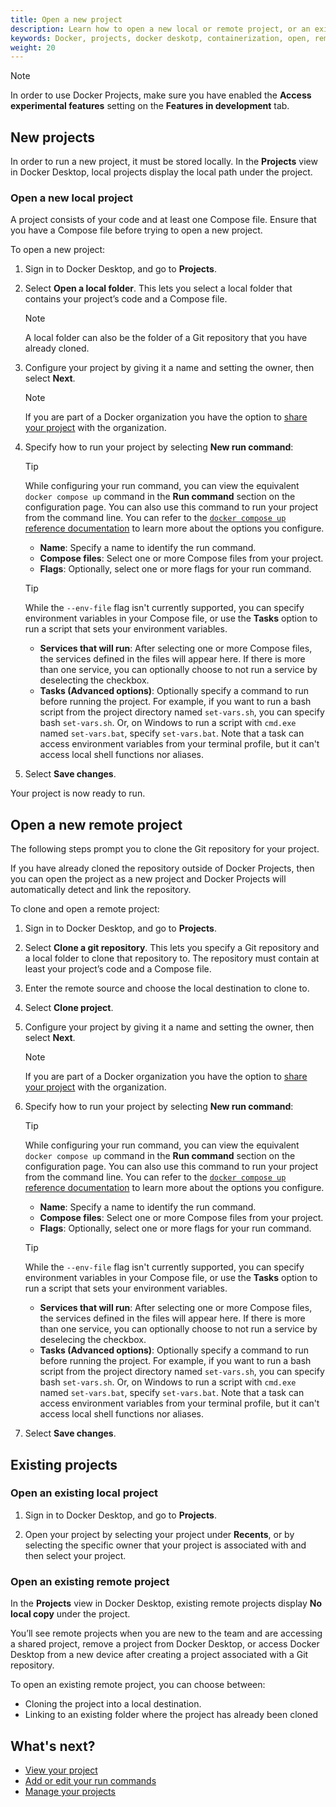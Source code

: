 ```yaml
---
title: Open a new project
description: Learn how to open a new local or remote project, or an existing project in Docker Projects. 
keywords: Docker, projects, docker deskotp, containerization, open, remote, local
weight: 20
---
```


> [!NOTE]
> 
> In order to use Docker Projects, make sure you have enabled the **Access experimental features** setting on the **Features in development** tab. 

## New projects

In order to run a new project, it must be stored locally. In the **Projects** view in Docker Desktop, local projects display the local path under the project.

### Open a new local project

A project consists of your code and at least one Compose file. Ensure that you have a Compose file before trying to open a new project.

To open a new project:

1. Sign in to Docker Desktop, and go to **Projects**.

2. Select **Open a local folder**. This lets you select a local folder that contains your project’s code and a Compose file.

   > [!NOTE]
   >
   > A local folder can also be the folder of a Git repository that you have already cloned. 

3. Configure your project by giving it a name and setting the owner, then select **Next**.

   > [!NOTE]
   >
   > If you are part of a Docker organization you have the option to [share your project](share.md) with the organization. 

4. Specify how to run your project by selecting **New run command**:

   > [!TIP]
   >
   > While configuring your run command, you can view the equivalent `docker compose up` command in the **Run command** section on the configuration page. You can also use this command to run your project from the command line. You can refer to the [`docker compose up` reference documentation](/reference/cli/docker/compose/up.md) to learn more about the options you configure. 

   - **Name**: Specify a name to identify the run command.
   - **Compose files**: Select one or more Compose files from your project. 
   - **Flags**: Optionally, select one or more flags for your run command.

   > [!TIP]
   > 
   > While the `--env-file` flag isn't currently supported, you can specify environment variables in your Compose file, or use the **Tasks** option to run a script that sets your environment variables. 

   - **Services that will run**: After selecting one or more Compose files, the services defined in the files will appear here. If there is more than one service, you can optionally choose to not run a service by deselecting the checkbox.
   - **Tasks (Advanced options)**: Optionally specify a command to run before running the project. For example, if you want to run a bash script from the project directory named `set-vars.sh`, you can specify bash `set-vars.sh`. Or, on Windows to run a script with `cmd.exe` named `set-vars.bat`, specify `set-vars.bat`. Note that a task can access environment variables from your terminal profile, but it can't access local shell functions nor aliases.

5. Select **Save changes**.

Your project is now ready to run. 

## Open a new remote project

The following steps prompt you to clone the Git repository for your project. 

If you have already cloned the repository outside of Docker Projects, then you can open the project as a new project and Docker Projects will automatically detect and link the repository.

To clone and open a remote project:

1. Sign in to Docker Desktop, and go to **Projects**.

2. Select **Clone a git repository**. This lets you specify a Git repository and a local folder to clone that repository to. The repository must contain at least your project’s code and a Compose file.

3. Enter the remote source and choose the local destination to clone to. 

4. Select **Clone project**.

5. Configure your project by giving it a name and setting the owner, then select **Next**.

   > [!NOTE]
   >
   > If you are part of a Docker organization you have the option to [share your project](share.md) with the organization. 

6. Specify how to run your project by selecting **New run command**:

   > [!TIP]
   >
   > While configuring your run command, you can view the equivalent `docker compose up` command in the **Run command** section on the configuration page. You can also use this command to run your project from the command line. You can refer to the [`docker compose up` reference documentation](/reference/cli/docker/compose/up.md) to learn more about the options you configure. 

   - **Name**: Specify a name to identify the run command.
   - **Compose files**: Select one or more Compose files from your project. 
   - **Flags**: Optionally, select one or more flags for your run command.

   > [!TIP]
   > 
   > While the `--env-file` flag isn't currently supported, you can specify environment variables in your Compose file, or use the **Tasks** option to run a script that sets your environment variables. 

   - **Services that will run**: After selecting one or more Compose files, the services defined in the files will appear here. If there is more than one service, you can optionally choose to not run a service by deselecing the checkbox.
   - **Tasks (Advanced options)**: Optionally specify a command to run before running the project. For example, if you want to run a bash script from the project directory named `set-vars.sh`, you can specify bash `set-vars.sh`. Or, on Windows to run a script with `cmd.exe` named `set-vars.bat`, specify `set-vars.bat`. Note that a task can access environment variables from your terminal profile, but it can't access local shell functions nor aliases.

7. Select **Save changes**.

## Existing projects

### Open an existing local project

1. Sign in to Docker Desktop, and go to **Projects**.

2. Open your project by selecting your project under **Recents**, or by selecting the specific owner that your project is associated with and then select your project. 

### Open an existing remote project

In the **Projects** view in Docker Desktop, existing remote projects display **No local copy** under the project. 

You’ll see remote projects when you are new to the team and are accessing a shared project, remove a project from Docker Desktop, or access Docker Desktop from a new device after creating a project associated with a Git repository.

To open an existing remote project, you can choose between:

   - Cloning the project into a local destination. 
   - Linking to an existing folder where the project has already been cloned

## What's next?

 - [View your project](/manuals/projects/view.md)
 - [Add or edit your run commands](/manuals/projects/edit.md)
 - [Manage your projects](/manuals/projects/manage.md)

